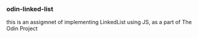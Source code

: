 ### odin-linked-list

this is an assigmnet of implementing LinkedList using JS, as a part of The Odin Project